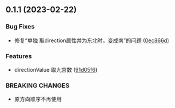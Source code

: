 ## 0.1.1 (2023-02-22)


### Bug Fixes

* 修复“单独 取direction属性并为东北时，变成南”的问题 ([0ec866d](https://github.com/lunisolar-js/plugin-fetalgod/commit/0ec866d3bacb88d457430a588dded1d60f7cad71))


### Features

* directionValue 取九宫数 ([91d05f6](https://github.com/lunisolar-js/plugin-fetalgod/commit/91d05f6e9446d65a0313bb0a060004e0859db619))


### BREAKING CHANGES

* 原方向顺序不再使用



